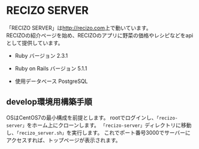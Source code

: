 # RECIZO SERVER

「RECIZO SERVER」は<http://recizo.com>上で動いています。  
RECIZOの紹介ページを始め、RECIZOのアプリに野菜の価格やレシピなどをapiとして提供しています。

* Ruby バージョン 2.3.1

* Ruby on Rails バージョン 5.1.1

* 使用データベース PostgreSQL

## develop環境用構築手順
OSはCentOS7の最小構成を前提とします。
rootでログインし、`「recizo-server」`をホーム上にクローンします。
`「recizo-server」`ディレクトリに移動し、`「recizo_server.sh」`を実行します。
これでポート番号3000でサーバーにアクセスすれば、トップページが表示されます。

